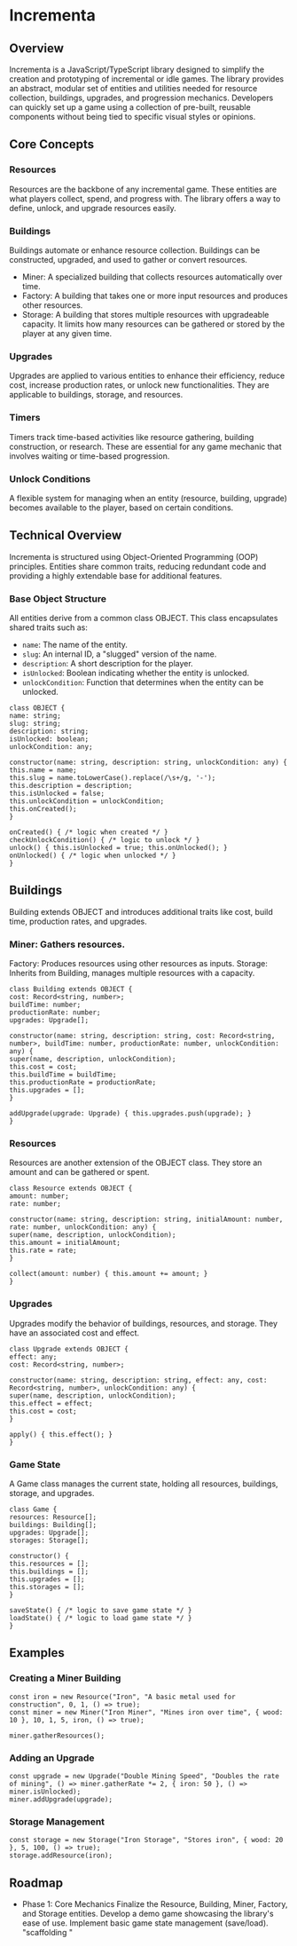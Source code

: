 # Incrementa
## Overview
Incrementa is a JavaScript/TypeScript library designed to simplify the creation and prototyping of incremental or idle games. The library provides an abstract, modular set of entities and utilities needed for resource collection, buildings, upgrades, and progression mechanics. Developers can quickly set up a game using a collection of pre-built, reusable components without being tied to specific visual styles or opinions.

## Core Concepts
### Resources
Resources are the backbone of any incremental game. These entities are what players collect, spend, and progress with. The library offers a way to define, unlock, and upgrade resources easily.

### Buildings
Buildings automate or enhance resource collection. Buildings can be constructed, upgraded, and used to gather or convert resources.

- Miner: A specialized building that collects resources automatically over time.
- Factory: A building that takes one or more input resources and produces other resources.
- Storage: A building that stores multiple resources with upgradeable capacity. It limits how many resources can be gathered or stored by the player at any given time.

### Upgrades
Upgrades are applied to various entities to enhance their efficiency, reduce cost, increase production rates, or unlock new functionalities. They are applicable to buildings, storage, and resources.

### Timers
Timers track time-based activities like resource gathering, building construction, or research. These are essential for any game mechanic that involves waiting or time-based progression.

### Unlock Conditions
A flexible system for managing when an entity (resource, building, upgrade) becomes available to the player, based on certain conditions.

## Technical Overview
Incrementa is structured using Object-Oriented Programming (OOP) principles. Entities share common traits, reducing redundant code and providing a highly extendable base for additional features.

### Base Object Structure
All entities derive from a common class OBJECT. This class encapsulates shared traits such as:

- ```name```: The name of the entity.
- ```slug```: An internal ID, a "slugged" version of the name.
- ```description```: A short description for the player.
- ```isUnlocked```: Boolean indicating whether the entity is unlocked.
- ```unlockCondition```: Function that determines when the entity can be unlocked.
```
class OBJECT {
name: string;
slug: string;
description: string;
isUnlocked: boolean;
unlockCondition: any;

constructor(name: string, description: string, unlockCondition: any) {
this.name = name;
this.slug = name.toLowerCase().replace(/\s+/g, '-');
this.description = description;
this.isUnlocked = false;
this.unlockCondition = unlockCondition;
this.onCreated();
}

onCreated() { /* logic when created */ }
checkUnlockCondition() { /* logic to unlock */ }
unlock() { this.isUnlocked = true; this.onUnlocked(); }
onUnlocked() { /* logic when unlocked */ }
}
```

## Buildings
Building extends OBJECT and introduces additional traits like cost, build time, production rates, and upgrades.

### Miner: Gathers resources.
Factory: Produces resources using other resources as inputs.
Storage: Inherits from Building, manages multiple resources with a capacity.
```
class Building extends OBJECT {
cost: Record<string, number>;
buildTime: number;
productionRate: number;
upgrades: Upgrade[];

constructor(name: string, description: string, cost: Record<string, number>, buildTime: number, productionRate: number, unlockCondition: any) {
super(name, description, unlockCondition);
this.cost = cost;
this.buildTime = buildTime;
this.productionRate = productionRate;
this.upgrades = [];
}

addUpgrade(upgrade: Upgrade) { this.upgrades.push(upgrade); }
}
```

### Resources
Resources are another extension of the OBJECT class. They store an amount and can be gathered or spent.
```
class Resource extends OBJECT {
amount: number;
rate: number;

constructor(name: string, description: string, initialAmount: number, rate: number, unlockCondition: any) {
super(name, description, unlockCondition);
this.amount = initialAmount;
this.rate = rate;
}

collect(amount: number) { this.amount += amount; }
}
```

### Upgrades
Upgrades modify the behavior of buildings, resources, and storage. They have an associated cost and effect.
```
class Upgrade extends OBJECT {
effect: any;
cost: Record<string, number>;

constructor(name: string, description: string, effect: any, cost: Record<string, number>, unlockCondition: any) {
super(name, description, unlockCondition);
this.effect = effect;
this.cost = cost;
}

apply() { this.effect(); }
}
```

### Game State
A Game class manages the current state, holding all resources, buildings, storage, and upgrades.
```
class Game {
resources: Resource[];
buildings: Building[];
upgrades: Upgrade[];
storages: Storage[];

constructor() {
this.resources = [];
this.buildings = [];
this.upgrades = [];
this.storages = [];
}

saveState() { /* logic to save game state */ }
loadState() { /* logic to load game state */ }
}
```

## Examples
### Creating a Miner Building
```
const iron = new Resource("Iron", "A basic metal used for construction", 0, 1, () => true);
const miner = new Miner("Iron Miner", "Mines iron over time", { wood: 10 }, 10, 1, 5, iron, () => true);

miner.gatherResources();
```
### Adding an Upgrade
```
const upgrade = new Upgrade("Double Mining Speed", "Doubles the rate of mining", () => miner.gatherRate *= 2, { iron: 50 }, () => miner.isUnlocked);
miner.addUpgrade(upgrade);
```
### Storage Management
```
const storage = new Storage("Iron Storage", "Stores iron", { wood: 20 }, 5, 100, () => true);
storage.addResource(iron);
```

## Roadmap
- Phase 1: Core Mechanics
Finalize the Resource, Building, Miner, Factory, and Storage entities.
Develop a demo game showcasing the library's ease of use.
Implement basic game state management (save/load).
"scaffolding "